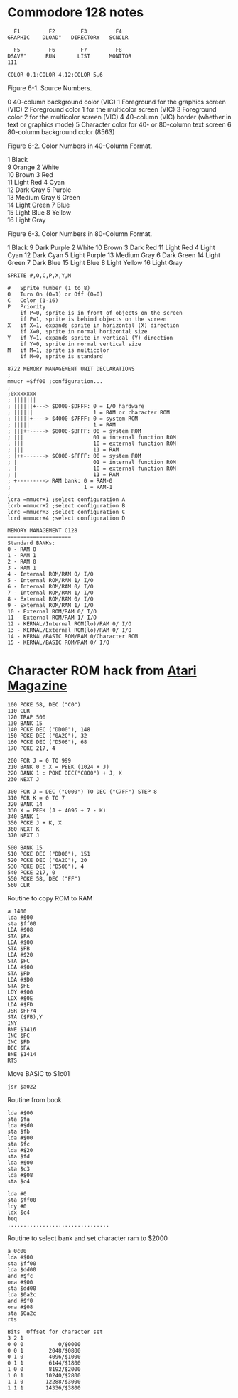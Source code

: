 # Commodore 128 notes


```
  F1         F2        F3         F4
GRAPHIC    DLOAD"   DIRECTORY   SCNCLR

  F5         F6        F7         F8
DSAVE"      RUN       LIST      MONITOR
111
```


`COLOR 0,1:COLOR 4,12:COLOR 5,6`

Figure 6-1. Source Numbers.

0	40-column background color (VIC)
1	Foreground for the graphics screen (VIC)
2	Foreground color 1 for the multicolor screen (VIC)
3	Foreground color 2 for the multicolor screen (VIC)
4	40-column (VIC) border (whether in text or graphics mode)
5	Character color for 40- or 80-column text screen
6	80-column background color (8563)

Figure 6-2. Color Numbers in 40-Column Format.

1	Black 	
9	Orange
2	White 	
10	Brown
3	Red 	
11	Light Red
4	Cyan 	
12	Dark Gray
5	Purple 	
13	Medium Gray
6	Green 	
14	Light Green
7	Blue 	
15	Light Blue
8	Yellow 	
16	Light Gray

Figure 6-3. Color Numbers in 80-Column Format.

1	Black
9	Dark Purple
2	White
10	Brown
3	Dark Red
11	Light Red
4	Light Cyan
12	Dark Cyan
5	Light Purple
13	Medium Gray
6	Dark Green
14	Light Green
7	Dark Blue
15	Light Blue
8	Light Yellow
16	Light Gray


```
SPRITE #,O,C,P,X,Y,M

#	Sprite number (1 to 8)
O	Turn On (O=1) or Off (O=0)
C	Color (1-16)
P	Priority
	if P=0, sprite is in front of objects on the screen
	if P=1, sprite is behind objects on the screen
X	if X=1, expands sprite in horizontal (X) direction
	if X=0, sprite in normal horizontal size
Y	if Y=1, expands sprite in vertical (Y) direction
	if Y=0, sprite in normal vertical size
M	if M=1, sprite is multicolor
	if M=0, sprite is standard
```



```
8722 MEMORY MANAGEMENT UNIT DECLARATIONS
;
mmucr =$ff00 ;configuration...
;
;0xxxxxxx
; |||||||
; ||||||+---> $D000-$DFFF: 0 = I/O hardware
; ||||||                   1 = RAM or character ROM
; |||||+----> $4000-$7FFF: 0 = system ROM
; |||||                    1 = RAM
; |||++-----> $8000-$BFFF: 00 = system ROM
; |||                      01 = internal function ROM
; |||                      10 = external function ROM
; |||                      11 = RAM
; |++-------> $C000-$FFFF: 00 = system ROM
; |                        01 = internal function ROM
; |                        10 = external function ROM
; |                        11 = RAM
; +---------> RAM bank: 0 = RAM-0
;                       1 = RAM-1
;
lcra =mmucr+1 ;select configuration A
lcrb =mmucr+2 ;select configuration B
lcrc =mmucr+3 ;select configuration C
lcrd =mmucr+4 ;select configuration D
```

```
MEMORY MANAGEMENT C128
====================
Standard BANKs:
0 - RAM 0
1 - RAM 1
2 - RAM 0
3 - RAM 1
4 - Internal ROM/RAM 0/ I/O
5 - Internal ROM/RAM 1/ I/O
6 - Internal ROM/RAM 0/ I/O
7 - Internal ROM/RAM 1/ I/O
8 - External ROM/RAM 0/ I/O
9 - External ROM/RAM 1/ I/O
10 - External ROM/RAM 0/ I/O
11 - External ROM/RAM 1/ I/O
12 - KERNAL/Internal ROM(lo)/RAM 0/ I/O
13 - KERNAL/External ROM(lo)/RAM 0/ I/O
14 - KERNAL/BASIC ROM/RAM 0/Character ROM
15 - KERNAL/BASIC ROM/RAM 0/ I/O
```


# Character ROM hack from [Atari Magazine](https://www.atarimagazines.com/compute/issue67/346_1_Advanced_Commodore_128_Video.php)

```
100 POKE 58, DEC ("C0")
110 CLR
120 TRAP 500
130 BANK 15
140 POKE DEC ("DD00"), 148
150 POKE DEC ("0A2C"), 32
160 POKE DEC ("D506"), 68
170 POKE 217, 4

200 FOR J = 0 TO 999
210 BANK 0 : X = PEEK (1024 + J)
220 BANK 1 : POKE DEC("C800") + J, X
230 NEXT J

300 FOR J = DEC ("C000") TO DEC ("C7FF") STEP 8
310 FOR K = 0 TO 7
320 BANK 14
330 X = PEEK (J + 4096 + 7 - K)
340 BANK 1
350 POKE J + K, X
360 NEXT K
370 NEXT J

500 BANK 15
510 POKE DEC ("DD00"), 151
520 POKE DEC ("0A2C"), 20
530 POKE DEC ("D506"), 4
540 POKE 217, 0
550 POKE 58, DEC ("FF")
560 CLR
```


Routine to copy ROM to RAM

```
a 1400
lda #$00
sta $ff00
LDA #$08
STA $FA
LDA #$00
STA $FB
LDA #$20
STA $FC
LDA #$00
STA $FD
LDA #$D0
STA $FE
LDY #$00
LDX #$0E
LDA #$FD
JSR $FF74
STA ($FB),Y
INY
BNE $1416
INC $FC
INC $FD
DEC $FA
BNE $1414
RTS
```

Move BASIC to $1c01
```
jsr $a022
```

Routine from book

```
lda #$00
sta $fa
lda #$d0
sta $fb
lda #$00
sta $fc
lda #$20
sta $fd
lda #$00
sta $c3
lda #$08
sta $c4

lda #0
sta $ff00
ldy #0
ldx $c4
beq 
................................

```

Routine to select bank and set character ram to $2000

```
a 0c00
lda #$00
sta $ff00
lda $dd00
and #$fc
ora #$00
sta $dd00
lda $0a2c
and #$f0
ora #$08
sta $0a2c
rts
```

```
Bits  Offset for character set
3 2 1
0 0 0           0/$0000
0 0 1        2048/$0800
0 1 0        4096/$1000
0 1 1        6144/$1800
1 0 0        8192/$2000
1 0 1       10240/$2800
1 1 0       12288/$3000
1 1 1       14336/$3800
```
